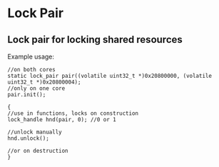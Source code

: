 # Lock Pair
## Lock pair for locking shared resources

Example usage:
```
//on both cores
static lock_pair pair((volatile uint32_t *)0x20800000, (volatile uint32_t *)0x20800004);
//only on one core
pair.init();

{
//use in functions, locks on construction
lock_handle hnd(pair, 0); //0 or 1

//unlock manually
hnd.unlock();

//or on destruction
}
```
